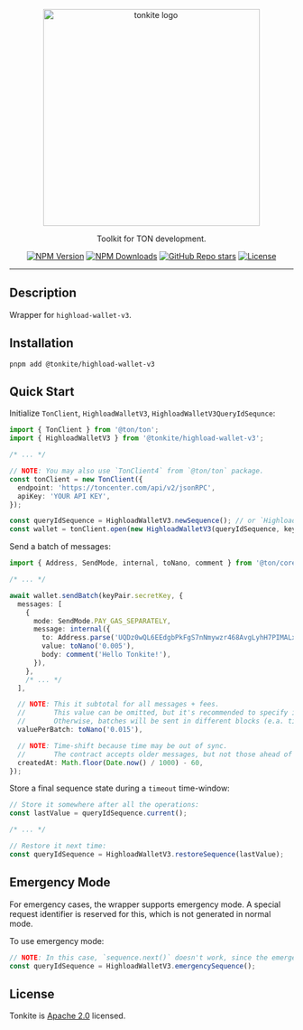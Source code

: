 <p align="center">
  <picture>
    <source media="(prefers-color-scheme: dark)" srcset="https://raw.githubusercontent.com/tonkite/tonkite/main/assets/logo-dark.svg">
    <img alt="tonkite logo" src="https://raw.githubusercontent.com/tonkite/tonkite/main/assets/logo-light.svg" width="384" height="auto">
  </picture>
</p>

<p align="center">
  Toolkit for TON development.
<p>

<p align="center">
  <a href="https://www.npmjs.com/package/@tonkite/highload-wallet-v3"><img alt="NPM Version" src="https://img.shields.io/npm/v/%40tonkite%2Fhighload-wallet-v3"></a>
  <a href="https://www.npmjs.com/package/wagmi"><img alt="NPM Downloads" src="https://img.shields.io/npm/dm/%40tonkite%2Fhighload-wallet-v3"></a>
  <a href="https://github.com/tonkite/tonkite"><img alt="GitHub Repo stars" src="https://img.shields.io/github/stars/tonkite/tonkite"></a>
  <a href="https://opensource.org/licenses/Apache-2.0"><img alt="License" src="https://img.shields.io/badge/License-Apache_2.0-green.svg"></a>
</p>

---

## Description

Wrapper for `highload-wallet-v3`.

## Installation

```shell
pnpm add @tonkite/highload-wallet-v3
```

## Quick Start

Initialize `TonClient`, `HighloadWalletV3`, `HighloadWalletV3QueryIdSequnce`:

```typescript
import { TonClient } from '@ton/ton';
import { HighloadWalletV3 } from '@tonkite/highload-wallet-v3';

/* ... */

// NOTE: You may also use `TonClient4` from `@ton/ton` package.
const tonClient = new TonClient({
  endpoint: 'https://toncenter.com/api/v2/jsonRPC',
  apiKey: 'YOUR API KEY',
});

const queryIdSequence = HighloadWalletV3.newSequence(); // or `HighloadWalletV3.restoreSequence(xxx)`
const wallet = tonClient.open(new HighloadWalletV3(queryIdSequence, keyPair.publicKey));
```

Send a batch of messages:

```typescript
import { Address, SendMode, internal, toNano, comment } from '@ton/core';

/* ... */

await wallet.sendBatch(keyPair.secretKey, {
  messages: [
    {
      mode: SendMode.PAY_GAS_SEPARATELY,
      message: internal({
        to: Address.parse('UQDz0wQL6EEdgbPkFgS7nNmywzr468AvgLyhH7PIMALxPEND'),
        value: toNano('0.005'),
        body: comment('Hello Tonkite!'),
      }),
    },
    /* ... */
  ],

  // NOTE: This it subtotal for all messages + fees.
  //       This value can be omitted, but it's recommended to specify it.
  //       Otherwise, batches will be sent in different blocks (e.a. time-consuming).
  valuePerBatch: toNano('0.015'),

  // NOTE: Time-shift because time may be out of sync.
  //       The contract accepts older messages, but not those ahead of time.
  createdAt: Math.floor(Date.now() / 1000) - 60,
});
```

Store a final sequence state during a `timeout` time-window:

```typescript
// Store it somewhere after all the operations:
const lastValue = queryIdSequence.current();

/* ... */

// Restore it next time:
const queryIdSequence = HighloadWalletV3.restoreSequence(lastValue);
```

## Emergency Mode

For emergency cases, the wrapper supports emergency mode.
A special request identifier is reserved for this, which is not generated in normal mode.

To use emergency mode:

```typescript
// NOTE: In this case, `sequence.next()` doesn't work, since the emergency queryId is the latest possible.
const queryIdSequence = HighloadWalletV3.emergencySequence();
```

## License

Tonkite is [Apache 2.0](https://opensource.org/licenses/Apache-2.0) licensed.
